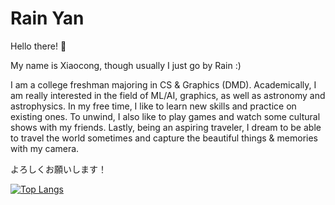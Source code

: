 # Rain Yan

Hello there! :wave:

My name is Xiaocong, though usually I just go by Rain :)

I am a college freshman majoring in CS & Graphics (DMD). Academically, I am really interested in the field of ML/AI, graphics, as well as astronomy and astrophysics. In my free time, I like to learn new skills and practice on existing ones. To unwind, I also like to play games and watch some cultural shows with my friends. Lastly, being an aspiring traveler, I dream to be able to travel the world sometimes and capture the beautiful things & memories with my camera.

よろしくお願いします！

[![Top Langs](https://github-readme-stats.vercel.app/api/top-langs/?username=xcupsilon&langs_count=8&theme=swift&layout=compact)](https://github.com/anuraghazra/github-readme-stats)
